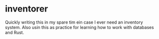 # inventorer

Quickly writing this in my spare tim ein case I ever need an inventory system.
Also usin this as practice for learning how to work with databases and Rust.
